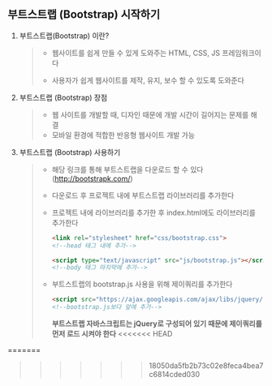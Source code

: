 ## 부트스트랩 (Bootstrap) 시작하기

1. 부트스트랩(Bootstrap) 이란?

   > - 웹사이트를 쉽게 만들 수 있게 도와주는 HTML, CSS, JS 프레임워크이다
   >
   > - 사용자가 쉽게 웹사이트를 제작, 유지, 보수 할 수 있도록 도와준다

2. 부트스트랩 (Bootstrap) 장점

   > - 웹 사이트를 개발할 때, 디자인 때문에 개발 시간이 길어지는 문제를 해결
   > - 모바일 환경에 적합한 반응형 웹사이트 개발 가능

3. 부트스트랩 (Bootstrap) 사용하기

   > - 해당 링크를 통해 부트스트랩을 다운로드 할 수 있다 (http://bootstrapk.com/)
   >
   > - 다운로드 후 프로젝트 내에 부트스트랩 라이브러리를 추가한다
   >
   > - 프로젝트 내에 라이브러리를 추가한 후 index.html에도 라이브러리를 추가한다
   >
   >   ```html
   >   <link rel="stylesheet" href="css/bootstrap.css"> 
   >   <!--head 태그 내에 추가-->
   >   ```
   >
   >   ```html
   >   <script type="text/javascript" src="js/bootstrap.js"></script> 
   >   <!--body 태그 마지막에 추가-->
   >   ```
   >
   > - 부트스트랩의 bootstrap.js 사용을 위해 제이쿼리를 추가한다
   >
   >   ```html
   >   <script src="https://ajax.googleapis.com/ajax/libs/jquery/1.12.4/jquery.min.js"></script>
   >   <!--bootstrap.js보다 앞에 추가--> 
   >   ```
   >
   >   **부트스트랩 자바스크립트는 jQuery로 구성되어 있기 때문에 제이쿼리를 먼저 로드 시켜야 한다**
<<<<<<< HEAD
   >
=======
>>>>>>> 18050da5fb2b73c02e8feca4bea7c6814cded030

   

